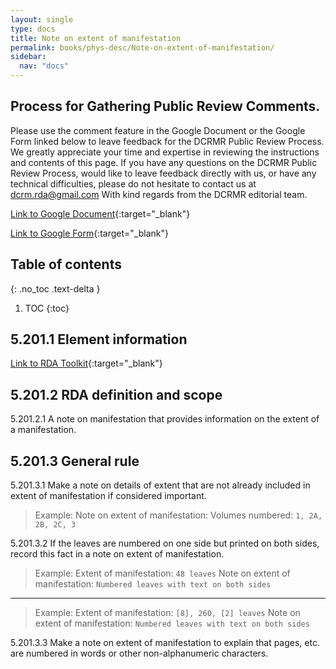 ```yaml
---
layout: single
type: docs
title: Note on extent of manifestation
permalink: books/phys-desc/Note-on-extent-of-manifestation/
sidebar:
  nav: "docs"
---
```


## Process for Gathering Public Review Comments.
Please use the comment feature in the Google Document or the Google Form linked below to leave feedback for the DCRMR Public Review Process.  We greatly appreciate your time and expertise in reviewing the instructions and contents of this page.  If you have any questions on the DCRMR Public Review Process, would like to leave feedback directly with us, or have any technical difficulties, please do not hesitate to contact us at dcrm.rda@gmail.com  With kind regards from the DCRMR editorial team.

[Link to Google Document](https://docs.google.com/document/d/1iNg8ZqkldcfaDVJ_lhlYeyQPUkmuHi2smaInRf1oxZI/edit){:target="_blank"}

[Link to Google Form](https://docs.google.com/forms/d/e/1FAIpQLSdNtJkbY1mngdTcvCoB7zZcpaIuuKHvlbyiidP-QunDy14VcQ/viewform){:target="_blank"}

## Table of contents
{: .no_toc .text-delta }

1. TOC
{:toc}

## 5.201.1 Element information

[Link to RDA Toolkit](https://beta.rdatoolkit.org/Content?externalId=en-US_ala-7b88f11a-e674-3a85-853a-e7ad4e70b063){:target="_blank"}

## 5.201.2 RDA definition and scope

<a name="5.201.2.1">5.201.2.1</a> A note on manifestation that provides information on the extent of a manifestation.

## 5.201.3 General rule

<a name="5.201.3.1">5.201.3.1</a> Make a note on details of extent that are not already included in extent of manifestation if considered important.

>Example:
> Note on extent of manifestation: Volumes numbered: `1, 2A, 2B, 2C, 3`

<a name="5.201.3.2">5.201.3.2</a> If the leaves are numbered on one side but  printed on both  sides, record this fact in a note on extent of manifestation.

>Example:
> Extent of manifestation: `48 leaves`
> Note on extent of manifestation: `Numbered leaves with text on both sides`

---
>Example:
> Extent of manifestation: `[8], 260, [2] leaves`
> Note on extent of manifestation: `Numbered leaves with text on both sides`

<a name="5.201.3.3">5.201.3.3</a> Make a note on extent of manifestation to explain that pages, etc. are numbered in words or other non-alphanumeric characters.

